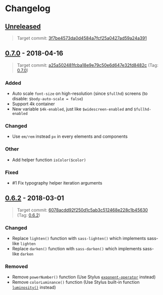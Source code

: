 Changelog
=========

[Unreleased]
------------

> Target commit:
> [3f7be4573da0d4584a7fcf25a0427ad59a24a391](https://github.com/jgthms/bulma/commit/3f7be4573da0d4584a7fcf25a0427ad59a24a391)

[0.7.0] - 2018-04-16
--------------------

> Target commit:
> [a25a502481fcba18e9e79c50e6d647e32fd8482c](https://github.com/jgthms/bulma/commit/a25a502481fcba18e9e79c50e6d647e32fd8482c)
> (Tag: [0.7.0](https://github.com/jgthms/bulma/releases/tag/0.7.0))

### Added
- Auto scale `font-size` on high-resolution (since `$fullhd`) screens (to disable: `$body-auto-scale = false`)
- Support 4k container
- New variable `$4k-enabled`, just like `$widescreen-enabled` and `$fullhd-enabled`

### Changed
- Use `em/rem` instead `px` in every elements and components

### Other
- Add helper function `isColor($color)`

### Fixed
- #1 Fix typography helper iteration arguments

[0.6.2] - 2018-03-01
--------------------

> Target commit:
> [6078acdd92f250d1c5ab3c512468e228c1b45630](https://github.com/jgthms/bulma/commit/6078acdd92f250d1c5ab3c512468e228c1b45630)
> (Tag: [0.6.2](https://github.com/jgthms/bulma/releases/tag/0.6.2))

### Changed
- Replace `lighten()` function with `sass-lighten()` which implements sass-like `lighten`
- Replace `darken()` function with `sass-darken()` which implements sass-like `darken`

### Removed
- Remove `powerNumber()` function (Use Stylus [`exponent-operator`][stylus-operator-exponent] instead)
- Remove `colorLuminance()` function (Use Stylus built-in function [`luminosity()`][stylus-bifs-luminosity] instead)

[stylus-operator-exponent]: http://stylus-lang.com/docs/operators.html#exponent-
[stylus-bifs-luminosity]: http://stylus-lang.com/docs/bifs.html#luminositycolor

[Unreleased]: https://github.com/shirohana/bulma.stylus/compare/v0.7.0...dev
[0.7.0]: https://github.com/shirohana/bulma.stylus/releases/tag/v0.7.0
[0.6.2]: https://github.com/shirohana/bulma.stylus/releases/tag/v0.6.2
